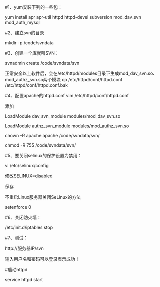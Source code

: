 #1、yum安装下列的一些包：

yum install apr apr-util httpd httpd-devel subversion mod_dav_svn mod_auth_mysql  

#2、建立svn的目录

mkdir -p /code/svndata

#3、创建一个库就叫SVN：

svnadmin create /code/svndata/svn


正常安全以上软件后，会在/etc/httpd/modules目录下生成mod_dav_svn.so、mod_authz_svn.so两个模块
cp /etc/httpd/conf/httpd.conf /etc/httpd/conf/httpd.conf.bak

#4、配置apache的httpd.conf
vim /etc/httpd/conf/httpd.conf

添加

LoadModule dav_svn_module     modules/mod_dav_svn.so  

LoadModule authz_svn_module   modules/mod_authz_svn.so 


chown -R apache:apache /code/svndata/svn/

chmod -R 755 /code/svndata/svn/


#5、要关闭selinux的保护设置为禁用：

vi /etc/selinux/config

修改SELINUX=disabled

保存

不重启Linux服务器关闭SeLinux的方法

setenforce 0

#6、关闭防火墙：

/etc/init.d/iptables stop


#7、测试：

http://服务器IP/svn

输入用户名和密码可以登录表示成功！

#启动httpd

service httpd start